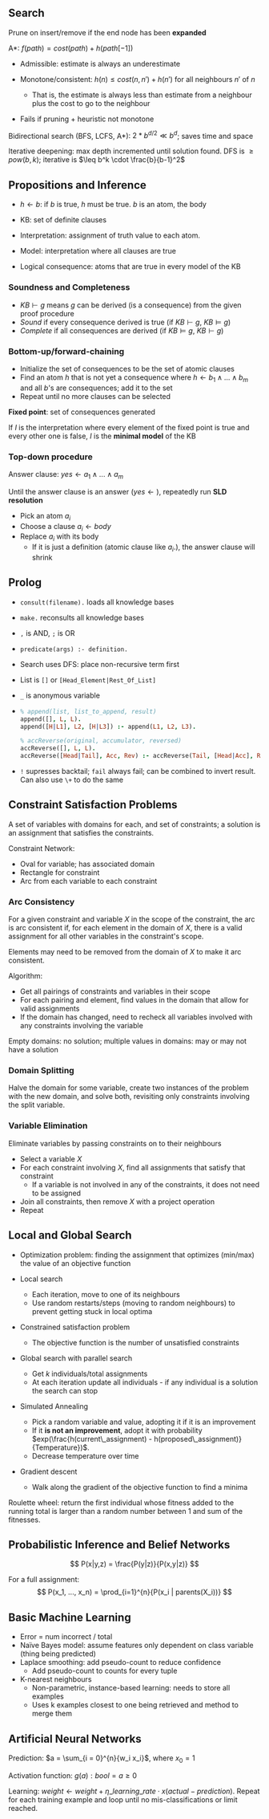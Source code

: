 ## Search

Prune on insert/remove if the end node has been **expanded**

A*: $f(path) = cost(path) + h(path[-1])$

- Admissible: estimate is always an underestimate

- Monotone/consistent:  $h(n) \leq cost(n,n') + h(n')$ for all neighbours $n'$ of $n$
  - That is, the estimate is always less than estimate from a neighbour plus the cost to go to the neighbour
- Fails if pruning + heuristic not monotone

Bidirectional search (BFS, LCFS, A\*): $2 * b^{d/2} \ll b^d$; saves time and space

Iterative deepening: max depth incremented until solution found. DFS is $\geq pow(b, k)$; iterative is $\leq b^k \cdot  \frac{b}{b-1}^2$

## Propositions and Inference

- $h \leftarrow b$: if $b$ is true, $h$ must be true. $b$ is an atom, the body  

- KB: set of definite clauses
- Interpretation: assignment of truth value to each atom. 
- Model: interpretation where all clauses are true
- Logical consequence: atoms that are true in every model of the KB

### Soundness and Completeness

- $KB \vdash g$ means $g$ can be derived (is a consequence) from the given proof procedure
- *Sound* if every consequence derived is true (if $KB \vdash g$, $KB \models g$)
- *Complete* if all consequences are derived (if $KB \models g$, $KB \vdash g$)

### Bottom-up/forward-chaining
- Initialize the set of consequences to be the set of atomic clauses
- Find an atom $h$ that is not yet a consequence where $h \leftarrow b_1 \land ... \land b_m$ and all $b$'s are consequences; add it to the set
- Repeat until no more clauses can be selected

**Fixed point**: set of consequences generated

If $I$ is the interpretation where every element of the fixed point is true and every other one is false, $I$ is the **minimal model** of the KB

### Top-down procedure
Answer clause: $yes \leftarrow a_1 \land ... \land a_m$

Until the answer clause is an answer ($yes \leftarrow \textrm{}$), repeatedly run **SLD resolution**

- Pick an atom $a_i$
- Choose a clause $a_i \leftarrow body$
- Replace $a_i$ with its body
  - If it is just a definition (atomic clause like $a_i.$), the answer clause will shrink

## Prolog

- `consult(filename).` loads all knowledge bases

- `make.` reconsults all knowledge bases

- `,` is AND, `;` is OR

- `predicate(args) :- definition.`

- Search uses DFS: place non-recursive term first

- List is `[]` or `[Head_Element|Rest_Of_List]`

- `_` is anonymous variable

- ```prolog
  % append(list, list_to_append, result)
  append([], L, L).
  append([H|L1], L2, [H|L3]) :- append(L1, L2, L3).
  
  % accReverse(original, accumulator, reversed)
  accReverse([], L, L).
  accReverse([Head|Tail], Acc, Rev) :- accReverse(Tail, [Head|Acc], Rev).
  ```

- `!` supresses backtail; `fail` always fail; can be combined to invert result. Can also use `\+` to do the same

## Constraint Satisfaction Problems

A set of variables with domains for each, and set of constraints; a solution is an assignment that satisfies the constraints.

Constraint Network:

- Oval for variable; has associated domain
- Rectangle for constraint
- Arc from each variable to each constraint

### Arc Consistency

For a given constraint and variable $X$ in the scope of the constraint, the arc is arc consistent if, for each element in the domain of $X$, there is a valid assignment for all other variables in the constraint's scope.

Elements may need to be removed from the domain of $X$ to make it arc consistent.

Algorithm:

- Get all pairings of constraints and variables in their scope
- For each pairing and element, find values in the domain that allow for valid assignments
- If the domain has changed, need to recheck all variables involved with any constraints involving the variable

Empty domains: no solution; multiple values in domains: may or may not have a solution

### Domain Splitting

Halve the domain for some variable, create two instances of the problem with the new domain, and solve both, revisiting only constraints involving the split variable.

### Variable Elimination

Eliminate variables by passing constraints on to their neighbours

- Select a variable $X$
- For each constraint involving $X$, find all assignments that satisfy that constraint
  - If a variable is not involved in any of the constraints, it does not need to be assigned
- Join all constraints, then remove $X$ with a project operation
- Repeat

## Local and Global Search

- Optimization problem: finding the assignment that optimizes (min/max) the value of an objective function
- Local search
  - Each iteration, move to one of its neighbours
  - Use random restarts/steps (moving to random neighbours) to prevent getting stuck in local optima

- Constrained satisfaction problem
  - The objective function is the number of unsatisfied constraints
- Global search with parallel search
  - Get $k$ individuals/total assignments
  - At each iteration update all individuals - if any individual is a solution the search can stop
- Simulated Annealing
  - Pick a random variable and value, adopting it if it is an improvement
  - If it **is not an improvement**, adopt it with probability $exp(\frac{h(current\_assignment) - h(proposed\_assignment)}{Temperature})$. 
  - Decrease temperature over time
- Gradient descent
  - Walk along the gradient of the objective function to find a minima

Roulette wheel: return the first individual whose fitness added to the running total is larger than a random number between 1 and sum of the fitnesses.

## Probabilistic Inference and Belief Networks

$$
P(x|y,z) = \frac{P(y|z)}{P(x,y|z)}
$$



For a full assignment:
$$
P(x_1, ..., x_n) = \prod_{i=1}^{n}{P(x_i | parents(X_i))}
$$

## Basic Machine Learning

- Error = num incorrect / total
- Naïve Bayes model: assume features only dependent on class variable (thing being predicted)
- Laplace smoothing: add pseudo-count to reduce confidence
  - Add pseudo-count to counts for every tuple
- K-nearest neighbours
  - Non-parametric, instance-based learning: needs to store all examples
  - Uses k examples closest to one being retrieved and method to merge them

## Artificial Neural Networks

Prediction: $a = \sum_{i = 0}^{n}{w_i x_i}$, where $x_0 = 1$

Activation function: $g(a): bool = a \geq 0$

Learning:  $weight \leftarrow weight + \eta\_learning\_rate \cdot x(actual - prediction)$. Repeat for each training example and loop until no mis-classifications or limit reached.